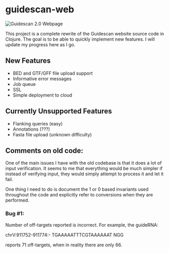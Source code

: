 # guidescan-web

![Guidescan 2.0 Webpage](https://i.imgur.com/KEps36y.png)

This project is a complete rewrite of the Guidescan website source
code in Clojure. The goal is to be able to quickly implement new
features. I will update my progress here as I go.

## New Features

- BED and GTF/GFF file upload support
- Informative error messages
- Job queue
- SSL
- Simple deployment to cloud

## Currently Unsupported Features

- Flanking queries (easy)
- Annotations (???)
- Fasta file upload (unknown difficulty)

## Comments on old code:

One of the main issues I have with the old codebase is that it does a
lot of input verification. It seems to me that everything would be
much simpler if instead of verifying input, they would simply attempt
to process it and let it fail.

One thing I need to do is document the 1 or 0 based invariants used
throughout the code and explicitly refer to conversions when they are
performed.

### Bug #1:

Number of off-targets reported is incorrect. For example,
the guideRNA:

chrV:911752-911774:-	TGAAAAATTTCGTAAAAAAT NGG	

reports 71 off-targets, when in reality there are only 66.
